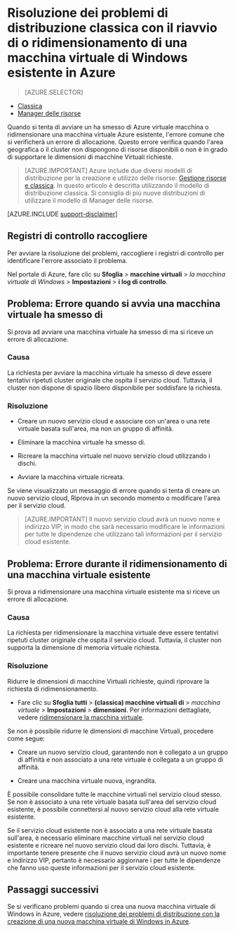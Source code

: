 <properties
   pageTitle="Macchine Virtuali riavviare o problemi di ridimensionamento | Microsoft Azure"
   description="Risoluzione dei problemi di distribuzione classica con il riavvio o ridimensionamento di una macchina virtuale di Windows esistente in Azure"
   services="virtual-machines-windows"
   documentationCenter=""
   authors="Deland-Han"
   manager="felixwu"
   editor=""
   tags="top-support-issue"/>

<tags
   ms.service="virtual-machines-windows"
   ms.topic="support-article"
   ms.tgt_pltfrm="vm-windows"
   ms.workload="required"
   ms.date="09/20/2016"
   ms.devlang="na"
   ms.author="delhan"/>

# <a name="troubleshoot-classic-deployment-issues-with-restarting-or-resizing-an-existing-windows-virtual-machine-in-azure"></a>Risoluzione dei problemi di distribuzione classica con il riavvio di o ridimensionamento di una macchina virtuale di Windows esistente in Azure

> [AZURE.SELECTOR]
- [Classica](virtual-machines-windows-classic-restart-resize-error-troubleshooting.md)
- [Manager delle risorse](../../virtual-machines-windows-restart-resize-error-troubleshooting.md)

Quando si tenta di avviare un ha smesso di Azure virtuale macchina o ridimensionare una macchina virtuale Azure esistente, l'errore comune che si verificherà un errore di allocazione. Questo errore verifica quando l'area geografica o il cluster non dispongono di risorse disponibili o non è in grado di supportare le dimensioni di macchine Virtuali richieste.
> [AZURE.IMPORTANT] Azure include due diversi modelli di distribuzione per la creazione e utilizzo delle risorse: [Gestione risorse e classica](../../../resource-manager-deployment-model.md).  In questo articolo è descritta utilizzando il modello di distribuzione classica. Si consiglia di più nuove distribuzioni di utilizzare il modello di Manager delle risorse.

[AZURE.INCLUDE [support-disclaimer](../../../../includes/support-disclaimer.md)]

## <a name="collect-audit-logs"></a>Registri di controllo raccogliere

Per avviare la risoluzione dei problemi, raccogliere i registri di controllo per identificare l'errore associato il problema.

Nel portale di Azure, fare clic su **Sfoglia** > **macchine virtuali** > _la macchina virtuale di Windows_ > **Impostazioni** > **i log di controllo**.

## <a name="issue-error-when-starting-a-stopped-vm"></a>Problema: Errore quando si avvia una macchina virtuale ha smesso di

Si prova ad avviare una macchina virtuale ha smesso di ma si riceve un errore di allocazione.

### <a name="cause"></a>Causa

La richiesta per avviare la macchina virtuale ha smesso di deve essere tentativi ripetuti cluster originale che ospita il servizio cloud. Tuttavia, il cluster non dispone di spazio libero disponibile per soddisfare la richiesta.

### <a name="resolution"></a>Risoluzione

* Creare un nuovo servizio cloud e associare con un'area o una rete virtuale basata sull'area, ma non un gruppo di affinità.

* Eliminare la macchina virtuale ha smesso di.

* Ricreare la macchina virtuale nel nuovo servizio cloud utilizzando i dischi.

* Avviare la macchina virtuale ricreata.

Se viene visualizzato un messaggio di errore quando si tenta di creare un nuovo servizio cloud, Riprova in un secondo momento o modificare l'area per il servizio cloud.

> [AZURE.IMPORTANT] Il nuovo servizio cloud avrà un nuovo nome e indirizzo VIP, in modo che sarà necessario modificare le informazioni per tutte le dipendenze che utilizzano tali informazioni per il servizio cloud esistente.

## <a name="issue-error-when-resizing-an-existing-vm"></a>Problema: Errore durante il ridimensionamento di una macchina virtuale esistente

Si prova a ridimensionare una macchina virtuale esistente ma si riceve un errore di allocazione.

### <a name="cause"></a>Causa

La richiesta per ridimensionare la macchina virtuale deve essere tentativi ripetuti cluster originale che ospita il servizio cloud. Tuttavia, il cluster non supporta la dimensione di memoria virtuale richiesta.

### <a name="resolution"></a>Risoluzione

Ridurre le dimensioni di macchine Virtuali richieste, quindi riprovare la richiesta di ridimensionamento.

* Fare clic su **Sfoglia tutti** > **(classica) macchine virtuali di** > _macchina virtuale_ > **Impostazioni** > **dimensioni**. Per informazioni dettagliate, vedere [ridimensionare la macchina virtuale](https://msdn.microsoft.com/library/dn168976.aspx).

Se non è possibile ridurre le dimensioni di macchine Virtuali, procedere come segue:

  * Creare un nuovo servizio cloud, garantendo non è collegato a un gruppo di affinità e non associato a una rete virtuale è collegata a un gruppo di affinità.

  * Creare una macchina virtuale nuova, ingrandita.

È possibile consolidare tutte le macchine virtuali nel servizio cloud stesso. Se non è associato a una rete virtuale basata sull'area del servizio cloud esistente, è possibile connettersi al nuovo servizio cloud alla rete virtuale esistente.

Se il servizio cloud esistente non è associato a una rete virtuale basata sull'area, è necessario eliminare macchine virtuali nel servizio cloud esistente e ricreare nel nuovo servizio cloud dai loro dischi. Tuttavia, è importante tenere presente che il nuovo servizio cloud avrà un nuovo nome e indirizzo VIP, pertanto è necessario aggiornare i per tutte le dipendenze che fanno uso queste informazioni per il servizio cloud esistente.

## <a name="next-steps"></a>Passaggi successivi

Se si verificano problemi quando si crea una nuova macchina virtuale di Windows in Azure, vedere [risoluzione dei problemi di distribuzione con la creazione di una nuova macchina virtuale di Windows in Azure](../../virtual-machines-windows-troubleshoot-deployment-new-vm.md).
